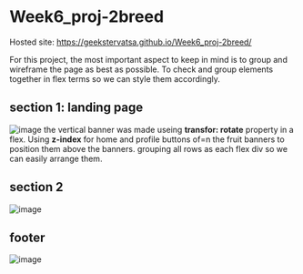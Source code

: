 # Week6_proj-2breed
Hosted site: https://geekstervatsa.github.io/Week6_proj-2breed/

For this project, the most important aspect to keep in mind is to group and wireframe the page as best as possible. To check and group elements together in flex terms so we can style them accordingly.
## section 1: landing page
![image](https://github.com/GeeksterVatsa/Week6_proj-2breed/assets/144803484/c28044d2-3738-474d-a397-eadea4c2dcf2)
the vertical banner was made useing **transfor: rotate** property in a flex.
Using **z-index** for home and profile buttons of=n the fruit banners to position them above the banners.
grouping all rows as each flex div so we can easily arrange them.

## section 2
![image](https://github.com/GeeksterVatsa/Week6_proj-2breed/assets/144803484/d531c787-c412-4bd3-956c-8e3167402f04)


## footer
![image](https://github.com/GeeksterVatsa/Week6_proj-2breed/assets/144803484/73d89437-d961-47ba-9ca6-4a478ff9575f)
